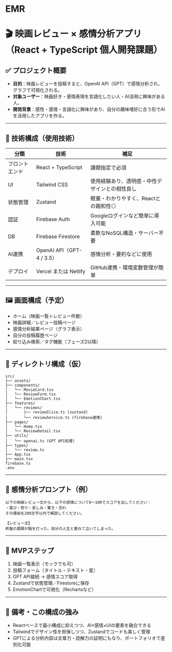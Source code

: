 # EMR

# 🎬 映画レビュー × 感情分析アプリ（React + TypeScript 個人開発課題）

## ✅ プロジェクト概要

- **目的**：映画レビューを投稿すると、OpenAI API（GPT）で感情分析され、グラフで可視化される。
- **対象ユーザー**：映画好き・感情表現を言語化したい人・AI活用に興味がある人。
- **開発背景**：感性・感情・言語化に興味があり、自分の趣味嗜好に合う形でAIを活用したアプリを作る。

---

## 🧱 技術構成（使用技術）

| 分類         | 技術                            | 補足                                               |
|--------------|----------------------------------|----------------------------------------------------|
| フロントエンド | React + TypeScript              | 課題指定で必須                                     |
| UI            | Tailwind CSS                    | 使用経験あり、透明感・中性デザインとの相性良し     |
| 状態管理     | Zustand                         | 軽量・わかりやすく、Reactとの親和性◎               |
| 認証         | Firebase Auth                   | Googleログインなど簡単に導入可能                   |
| DB           | Firebase Firestore              | 柔軟なNoSQL構造・サーバー不要                      |
| AI連携       | OpenAI API（GPT-4 / 3.5）       | 感情分析・要約などに使用                           |
| デプロイ     | Vercel または Netlify           | GitHub連携・環境変数管理が簡単                     |

---

## 🖼️ 画面構成（予定）

- ホーム（映画一覧＋レビュー件数）
- 映画詳細／レビュー投稿ページ
- 感情分析結果ページ（グラフ表示）
- 自分の投稿履歴ページ
- 絞り込み検索／タグ機能（フェーズ2以降）

---

## 📁 ディレクトリ構成（仮）

```
src/
├── assets/
├── components/
│   └── MovieCard.tsx
│   └── ReviewForm.tsx
│   └── EmotionChart.tsx
├── features/
│   └── reviews/
│       ├── reviewSlice.ts (zustand)
│       └── reviewService.ts (firebase連携)
├── pages/
│   └── Home.tsx
│   └── ReviewDetail.tsx
├── utils/
│   └── openai.ts (GPT API処理)
├── types/
│   └── review.ts
├── App.tsx
├── main.tsx
firebase.ts
.env
```

---

## 🧠 感情分析プロンプト（例）

```
以下の映画レビュー文から、以下の感情について0〜100でスコアを出してください：
・喜び・怒り・哀しみ・驚き・恐れ
その理由を200文字以内で解説してください。

【レビュー文】
終盤の展開が胸を打った。自分の人生と重ねて泣いてしまった。
```

---

## 🔧 MVPステップ

1. 映画一覧表示（モックでも可）
2. 投稿フォーム（タイトル・テキスト・星）
3. GPT API接続 → 感情スコア取得
4. Zustandで状態管理／Firestoreに保存
5. EmotionChartで可視化（Rechartsなど）

---

## 🌈 備考・この構成の強み

- Reactベースで最小構成に抑えつつ、AI×感情×UIの要素を融合できる
- Tailwindでデザイン性を担保しつつ、Zustandでコードも美しく管理
- GPTによる分析内容は文章力・読解力の証明にもなり、ポートフォリオで差別化可能

